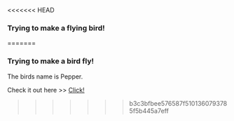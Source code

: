 <<<<<<< HEAD
### Trying to make a flying bird!
=======
### Trying to make a bird fly!
The birds name is Pepper. 

Check it out here >> [Click!](https://mikaelaand.github.io/Flying-bird/)
>>>>>>> b3c3bfbee576587f5101360793785f5b445a7eff

